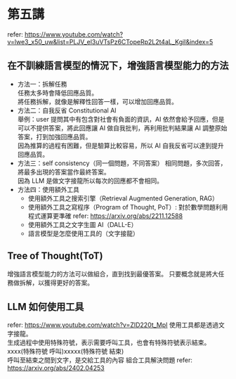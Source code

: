 # 第五講

refer: https://www.youtube.com/watch?v=lwe3_x50_uw&list=PLJV_el3uVTsPz6CTopeRp2L2t4aL_KgiI&index=5

## 在不訓練語言模型的情況下，增強語言模型能力的方法

- 方法一：拆解任務  
  任務太多時會降低回應品質。  
  將任務拆解，就像是解釋性回答一樣，可以增加回應品質。
- 方法二：自我反省 Constitutional AI  
  舉例：user 提問其中有包含對社會有負面的資訊，AI 依然會給予回應，但是可以不提供答案，將此回應讓 AI 做自我批判，再利用批判結果讓 AI 調整原始答案，打到加強回應品質。  
  因為推算的過程有困難，但是驗算比較容易，所以 AI 自我反省可以達到提升回應品質。
- 方法三：self consistency（同一個問題，不同答案）
  相同問題，多次回答，將最多出現的答案當作最終答案。  
  因為 LLM 是做文字接龍所以每次的回應都不會相同。
- 方法四：使用額外工具
  - 使用額外工具之搜索引擎（Retrieval Augmented Generation, RAG）
  - 使用額外工具之寫程序（Program of Thought, PoT）: 對於數學問題利用程式運算更準確
    refer: https://arxiv.org/abs/2211.12588
  - 使用額外工具之文字生圖 AI（DALL-E）
  - 語言模型是怎麼使用工具的（文字接龍）

## Tree of Thought(ToT)

增強語言模型能力的方法可以做組合，直到找到最優答案。
只要概念就是將大任務做拆解，以獲得更好的答案。

## LLM 如何使用工具

refer: https://www.youtube.com/watch?v=ZID220t_MpI
使用工具都是透過文字接龍。  
生成過程中使用特殊符號，表示需要呼叫工具，也會有特殊符號表示結束。
xxxx(特殊符號 呼叫)xxxxx(特殊符號 結束)  
呼叫至結束之間到文字，是交給工具的內容
組合工具解決問題 refer: https://arxiv.org/abs/2402.04253
